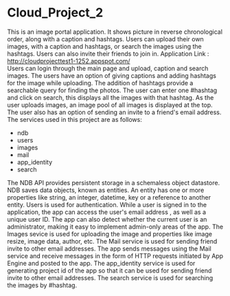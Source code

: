 Cloud_Project_2
===============

This is an image portal application.
It shows picture in reverse chronological order, along with a caption and hashtags.
Users can upload their own images, with a caption and hashtags, or search the images using the hashtags.
Users can also invite their friends to join in.
Application Link : http://cloudprojecttest1-1252.appspot.com/   
Users can login through the main page and upload, caption and search images. The users have an option of giving captions and adding hashtags for the image while uploading. The addition of hashtags provide a searchable query for finding the photos. The user can enter one #hashtag and click on search, this displays all the images with that hashtag. As the user uploads images, an image pool of all images is displayed at the top. The user also has an option of sending an invite to a friend's email address. 
The services used in this project are as follows:
* ndb
* users
* images
* mail
* app_identity
* search

The NDB API provides persistent storage in a schemaless object datastore. NDB saves data objects, known as entities. An entity has one or more properties like string, an integer, datetime, key or a reference to another entity. 
Users is used for authentication. While a user is signed in to the application, the app can access the user's email address , as well as a unique user ID. The app can also detect whether the current user is an administrator, making it easy to implement admin-only areas of the app.
The Images sevice is used for uploading the image and properties like image resize, image data, author, etc.
The Mail  service is used for sending friend invite to other email addresses. The app sends messages using the Mail service and receive messages in the form of HTTP requests initiated by App Engine and posted to the app.
The app_identity service is used for generating project id of the app so that it can be used for sending friend invite to other email addresses.
The search service is used for searching the images by #hashtag.